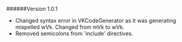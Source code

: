 ######Version 1.0.1
- Changed syntax error in VKCodeGenerator as it was generating mispelled wVk. Changed from mVk to wVk.
- Removed semicolons from 'include' directives.
